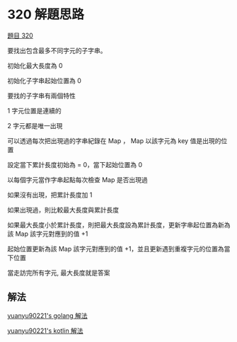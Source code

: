# 320 解題思路

[題目 320](320-zh.md)

要找出包含最多不同字元的子字串。

初始化最大長度為 0

初始化子字串起始位置為 0

要找的子字串有兩個特性

1 字元位置是連續的

2 字元都是唯一出現

可以透過每次把出現過的字串紀錄在 Map ， Map 以該字元為 key 值是出現的位置

設定當下累計長度初始為 = 0，當下起始位置為 0

以每個字元當作字串起點每次檢查 Map 是否出現過

如果沒有出現，把累計長度加 1 

如果出現過，則比較最大長度與累計長度

如果最大長度小於累計長度，則把最大長度設為累計長度，更新字串起位置為新為該 Map 該字元對應到的值 +1 

起始位置更新為該 Map 該字元對應到的值 +1，並且更新遇到重複字元的位置為當下位置

當走訪完所有字元, 最大長度就是答案

## 解法

[yuanyu90221's golang 解法](https://github.com/yuanyu90221/DailyCodingProblem320Go)

[yuanyu90221's kotlin 解法](https://github.com/yuanyu90221/DailyCodingProblem320Kotlin)